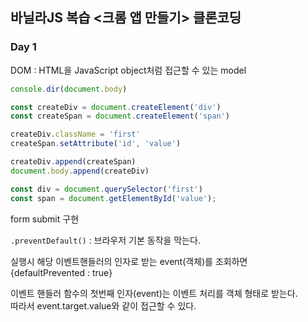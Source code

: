 ## 바닐라JS 복습 <크롬 앱 만들기> 클론코딩
### Day 1

DOM : HTML을 JavaScript object처럼 접근할 수 있는 model
```js
console.dir(document.body)

const createDiv = document.createElement('div')
const createSpan = document.createElement('span')

createDiv.className = 'first'
createSpan.setAttribute('id', 'value')

createDiv.append(createSpan)
document.body.append(createDiv)

const div = document.querySelector('first')
const span = document.getElementById('value');
```

form submit 구현

`.preventDefault()` : 브라우저 기본 동작을 막는다.  

실행시 해당 이벤트핸들러의 인자로 받는 event(객체)를 조회하면  
{defaultPrevented : true}

이벤트 핸들러 함수의 첫번째 인자(event)는 이벤트 처리를 객체 형태로 받는다.  
따라서 event.target.value와 같이 접근할 수 있다.